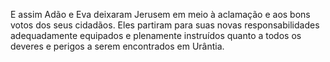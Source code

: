 ﻿E assim Adão e Eva deixaram Jerusem em meio à aclamação e aos bons votos dos seus cidadãos. Eles partiram para suas novas responsabilidades adequadamente equipados e plenamente instruídos quanto a todos os deveres e perigos a serem encontrados em Urântia.